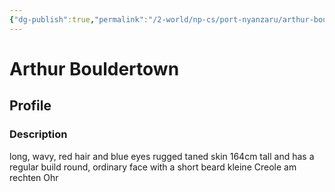 ```yaml
---
{"dg-publish":true,"permalink":"/2-world/np-cs/port-nyanzaru/arthur-bouldertown/"}
---
```




# Arthur Bouldertown
## Profile
### Description
long, wavy, red hair and blue eyes
rugged taned skin
164cm  tall and has a regular build
round, ordinary face with a short beard
kleine Creole am rechten Ohr


```

```




